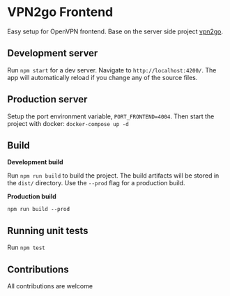 # VPN2go Frontend

Easy setup for OpenVPN frontend. Base on the server side project [vpn2go](https://github.com/jadolg/vpn2go).

## Development server

Run `npm start` for a dev server. Navigate to `http://localhost:4200/`. The app will automatically reload if you change any of the source files.

## Production server

Setup the port environment variable, `PORT_FRONTEND=4004`. Then start the project with docker: `docker-compose up -d`

## Build

**Development build**

Run `npm run build` to build the project. The build artifacts will be stored in the `dist/` directory. Use the `--prod` flag for a production build.

**Production build**

```
npm run build --prod
```

## Running unit tests

Run `npm test`

## Contributions

All contributions are welcome
